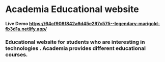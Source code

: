 # Academia Educational website 

#### Live Demo https://64cf908f842a6d45e297c575--legendary-marigold-fb3d1a.netlify.app/

### Educational website for students who are interesting in technologies . Academia provides different educational courses. 

